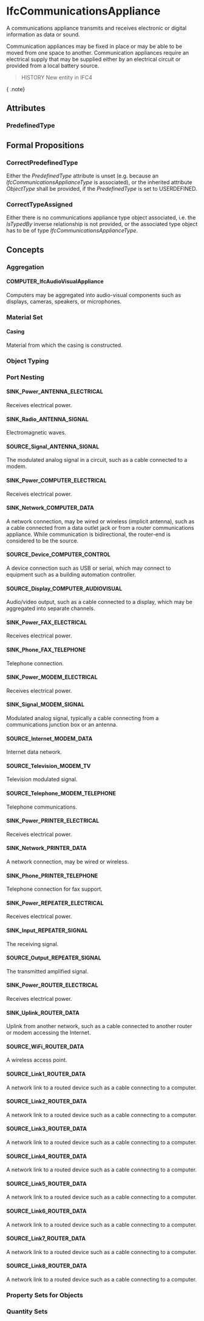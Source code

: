 # IfcCommunicationsAppliance

A communications appliance transmits and receives electronic or digital information as data or sound.
<!-- end of short definition -->


Communication appliances may be fixed in place or may be able to be moved from one space to another. Communication appliances require an electrical supply that may be supplied either by an electrical circuit or provided from a local battery source.

> HISTORY New entity in IFC4

{ .note}
>

## Attributes

### PredefinedType


## Formal Propositions

### CorrectPredefinedType
Either the _PredefinedType_ attribute is unset (e.g. because an _IfcCommunicationsApplianceType_ is associated), or the inherited attribute _ObjectType_ shall be provided, if the _PredefinedType_ is set to USERDEFINED.

### CorrectTypeAssigned
Either there is no communications appliance type object associated, i.e. the _IsTypedBy_ inverse relationship is not provided, or the associated type object has to be of type _IfcCommunicationsApplianceType_.

## Concepts

### Aggregation



#### COMPUTER_IfcAudioVisualAppliance

Computers may be aggregated into audio-visual components such as displays, cameras, speakers, or microphones.

### Material Set



#### Casing

Material from which the casing is constructed.

### Object Typing



### Port Nesting



#### SINK_Power_ANTENNA_ELECTRICAL

Receives electrical power.

#### SINK_Radio_ANTENNA_SIGNAL

Electromagnetic waves.

#### SOURCE_Signal_ANTENNA_SIGNAL

The modulated analog signal in a circuit, such as a cable connected to a modem.

#### SINK_Power_COMPUTER_ELECTRICAL

Receives electrical power.

#### SINK_Network_COMPUTER_DATA

A network connection, may be wired or wireless (implicit antenna), such as a cable connected from a data outlet jack or from a router communications appliance. While communication is bidirectional, the router-end is considered to be the source.

#### SOURCE_Device_COMPUTER_CONTROL

A device connection such as USB or serial, which may connect to equipment such as a building automation controller.

#### SOURCE_Display_COMPUTER_AUDIOVISUAL

Audio/video output, such as a cable connected to a display, which may be aggregated into separate channels.

#### SINK_Power_FAX_ELECTRICAL

Receives electrical power.

#### SINK_Phone_FAX_TELEPHONE

Telephone connection.

#### SINK_Power_MODEM_ELECTRICAL

Receives electrical power.

#### SINK_Signal_MODEM_SIGNAL

Modulated analog signal, typically a cable connecting from a communications junction box or an antenna.

#### SOURCE_Internet_MODEM_DATA

Internet data network.

#### SOURCE_Television_MODEM_TV

Television modulated signal.

#### SOURCE_Telephone_MODEM_TELEPHONE

Telephone communications.

#### SINK_Power_PRINTER_ELECTRICAL

Receives electrical power.

#### SINK_Network_PRINTER_DATA

A network connection, may be wired or wireless.

#### SINK_Phone_PRINTER_TELEPHONE

Telephone connection for fax support.

#### SINK_Power_REPEATER_ELECTRICAL

Receives electrical power.

#### SINK_Input_REPEATER_SIGNAL

The receiving signal.

#### SOURCE_Output_REPEATER_SIGNAL

The transmitted amplified signal.

#### SINK_Power_ROUTER_ELECTRICAL

Receives electrical power.

#### SINK_Uplink_ROUTER_DATA

Uplink from another network, such as a cable connected to another router or modem accessing the Internet.

#### SOURCE_WiFi_ROUTER_DATA

A wireless access point.

#### SOURCE_Link1_ROUTER_DATA

A network link to a routed device such as a cable connecting to a computer.

#### SOURCE_Link2_ROUTER_DATA

A network link to a routed device such as a cable connecting to a computer.

#### SOURCE_Link3_ROUTER_DATA

A network link to a routed device such as a cable connecting to a computer.

#### SOURCE_Link4_ROUTER_DATA

A network link to a routed device such as a cable connecting to a computer.

#### SOURCE_Link5_ROUTER_DATA

A network link to a routed device such as a cable connecting to a computer.

#### SOURCE_Link6_ROUTER_DATA

A network link to a routed device such as a cable connecting to a computer.

#### SOURCE_Link7_ROUTER_DATA

A network link to a routed device such as a cable connecting to a computer.

#### SOURCE_Link8_ROUTER_DATA

A network link to a routed device such as a cable connecting to a computer.

### Property Sets for Objects



### Quantity Sets



